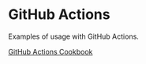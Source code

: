 # GitHub Actions
Examples of usage with GitHub Actions.

[GitHub Actions Cookbook](https://github.com/clover0/setup-issue-agent?tab=readme-ov-file#github-action-cookbook)
